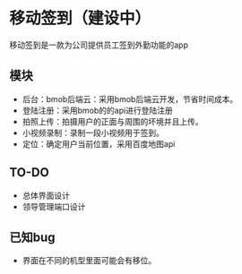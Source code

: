 # 移动签到（建设中）
移动签到是一款为公司提供员工签到外勤功能的app
## 模块
- 后台：bmob后端云：采用bmob后端云开发，节省时间成本。
- 登陆注册：采用bmob的的api进行登陆注册
- 拍照上传：拍摄用户的正面与周围的坏境并且上传。
- 小视频录制：录制一段小视频用于签到。
- 定位：确定用户当前位置，采用百度地图api

## TO-DO
- 总体界面设计
- 领导管理端口设计

## 已知bug
- 界面在不同的机型里面可能会有移位。